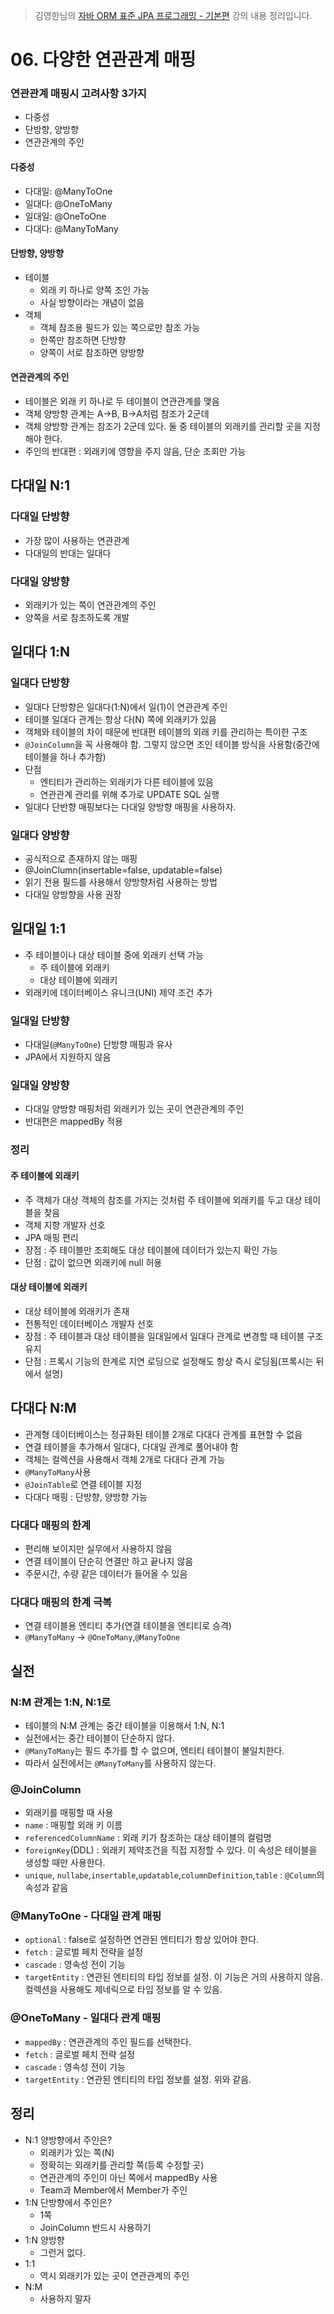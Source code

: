 > 김영한님의 [자바 ORM 표준 JPA 프로그래밍 - 기본편](https://www.inflearn.com/course/ORM-JPA-Basic) 강의 내용 정리입니다.

# 06. 다양한 연관관계 매핑
### 연관관계 매핑시 고려사항 3가지
- 다중성
- 단방향, 양방향
- 연관관계의 주인

#### 다중성
- 다대일: @ManyToOne
- 일대다: @OneToMany
- 일대일: @OneToOne
- 다대다: @ManyToMany

#### 단방향, 양방향
- 테이블
  - 외래 키 하나로 양쪽 조인 가능
  - 사실 방향이라는 개념이 없음
- 객체
  - 객체 참조용 필드가 있는 쪽으로만 참조 가능
  - 한쪽만 참조하면 단방향
  - 양쪽이 서로 참조하면 양방향

#### 연관관계의 주인
- 테이블은 외래 키 하나로 두 테이블이 연관관계를 맺음
- 객체 양방향 관계는 A->B, B->A처럼 참조가 2군데
- 객체 양방향 관계는 참조가 2군데 있다. 둘 중 테이블의 외래키를 관리할 곳을 지정해야 한다.
- 주인의 반대편 : 외래키에 영향을 주지 않음, 단순 조회만 가능

## 다대일 N:1
### 다대일 단방향
- 가장 많이 사용하는 연관관계
- 다대일의 반대는 일대다

### 다대일 양방향
- 외래키가 있는 쪽이 연관관계의 주인
- 양쪽을 서로 참조하도록 개발

## 일대다 1:N
### 일대다 단방향
- 일대다 단방향은 일대다(1:N)에서 일(1)이 연관관계 주인
- 테이블 일대다 관계는 항상 다(N) 쪽에 외래키가 있음
- 객체와 테이블의 차이 때문에 반대편 테이블의 외래 키를 관리하는 특이한 구조
- `@JoinColumn`을 꼭 사용해야 함. 그렇지 않으면 조인 테이블 방식을 사용함(중간에 테이블을 하나 추가함)
- 단점
  - 엔티티가 관리하는 외래키가 다른 테이블에 있음
  - 연관관계 관리를 위해 추가로 UPDATE SQL 실행
- 일대다 단반향 매핑보다는 다대일 양방향 매핑을 사용하자.

### 일대다 양방향
- 공식적으로 존재하지 않는 매핑
- @JoinClumn(insertable=false, updatable=false)
- 읽기 전용 필드를 사용해서 양방향처럼 사용하는 방법
- 다대일 양방향을 사용 권장

## 일대일 1:1
- 주 테이블이나 대상 테이블 중에 외래키 선택 가능
  - 주 테이블에 외래키
  - 대상 테이블에 외래키
- 외래키에 데이터베이스 유니크(UNI) 제약 조건 추가
### 일대일 단방향
- 다대일(`@ManyToOne`) 단방향 매핑과 유사
- JPA에서 지원하지 않음

### 일대일 양방향
- 다대일 양방향 매핑처럼 외래키가 있는 곳이 연관관계의 주인
- 반대편은 mappedBy 적용

### 정리
#### 주 테이블에 외래키
- 주 객체가 대상 객체의 참조를 가지는 것처럼 주 테이블에 외래키를 두고 대상 테이블을 찾음
- 객체 지향 개발자 선호
- JPA 매핑 편리
- 장점 : 주 테이블만 조회해도 대상 테이블에 데이터가 있는지 확인 가능
- 단점 : 값이 없으면 외래키에 null 허용
#### 대상 테이블에 외래키
- 대상 테이블에 외래키가 존재
- 전통적인 데이터베이스 개발자 선호
- 장점 : 주 테이블과 대상 테이블을 일대일에서 일대다 관계로 변경할 때 테이블 구조 유지
- 단점 : 프록시 기능의 한계로 지연 로딩으로 설정해도 항상 즉시 로딩됨(프록시는 뒤에서 설명)

## 다대다 N:M
- 관계형 데이터베이스는 정규화된 테이블 2개로 다대다 관계를 표현할 수 없음
- 연결 테이블을 추가해서 일대다, 다대일 관계로 풀어내야 함
- 객체는 컬렉션을 사용해서 객체 2개로 다대다 관계 가능
- `@ManyToMany`사용
- `@JoinTable`로 연결 테이블 지정
- 다대다 매핑 : 단방향, 양방향 가능

### 다대다 매핑의 한계
- 편리해 보이지만 실무에서 사용하지 않음
- 연결 테이블이 단순히 연결만 하고 끝나지 않음
- 주문시간, 수량 같은 데이터가 들어올 수 있음

### 다대다 매핑의 한계 극복
- 연결 테이블용 엔티티 추가(연결 테이블을 엔티티로 승격)
- `@ManyToMany` -> `@OneToMany`,`@ManyToOne`

## 실전
### N:M 관계는 1:N, N:1로
- 테이블의 N:M 관계는 중간 테이블을 이용해서 1:N, N:1
- 실전에서는 중간 테이블이 단순하지 않다.
- `@ManyToMany`는 필드 추가를 할 수 없으며, 엔티티 테이블이 불일치한다.
- 따라서 실전에서는 `@ManyToMany`를 사용하지 않는다.

### @JoinColumn
- 외래키를 매핑할 때 사용
- `name` : 매핑할 외래 키 이름
- `referencedColumnName` : 외래 키가 참조하는 대상 테이블의 컬럼명 
- `foreignKey`(DDL) : 외래키 제약조건을 직접 지정할 수 있다. 이 속성은 테이블을 생성할 때만 사용한다.
- `unique`, `nullabe`,`insertable`,`updatable`,`columnDefinition`,`table` : `@Column`의 속성과 같음

### @ManyToOne - 다대일 관계 매핑
- `optional` : false로 설정하면 연관된 엔티티가 항상 있어야 한다.
- `fetch` : 글로벌 페치 전략을 설정
- `cascade` : 영속성 전이 기능
- `targetEntity` : 연관된 엔티티의 타입 정보를 설정. 이 기능은 거의 사용하지 않음. 컬렉션을 사용해도 제네릭으로 타입 정보를 알 수 있음.

### @OneToMany - 일대다 관계 매핑
- `mappedBy` : 연관관계의 주인 필드를 선택한다.
- `fetch` : 글로벌 페치 전략 설정
- `cascade` : 영속성 전이 기능
- `targetEntity` : 연관된 엔티티의 타입 정보를 설정. 위와 같음.

## 정리
- N:1 양방향에서 주인은? 
  - 외래키가 있는 쪽(N)
  - 정확히는 외래키를 관리할 쪽(등록 수정할 곳)
  - 연관관계의 주인이 아닌 쪽에서 mappedBy 사용
  - Team과 Member에서 Member가 주인
- 1:N 단방향에서 주인은?
  - 1쪽
  - JoinColumn 반드시 사용하기
- 1:N 양방향
  - 그런거 없다.
- 1:1
  - 역시 외래키가 있는 곳이 연관관계의 주인
- N:M
  - 사용하지 말자



















